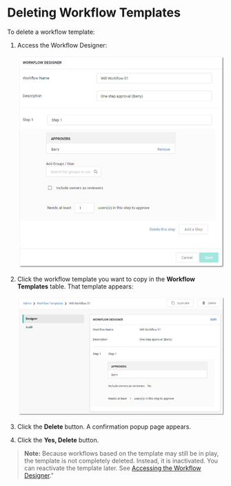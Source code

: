[title]: # (Deleting Workflow Templates)
[tags]: # (XXX)
[priority]: # (50)

# Deleting Workflow Templates

To delete a workflow template:

1. Access the Workflow Designer:

   ![1556292541864](images/1556292541864.png)

1. Click the workflow template you want to copy in the **Workflow Templates** table. That template appears:

   ![1556292665126](images/1556292665126.png)

1. Click the **Delete** button. A confirmation popup page appears.

1. Click the **Yes, Delete** button.

> **Note:** Because workflows based on the template may still be in play, the template is not completely deleted. Instead, it is inactivated. You can reactivate the template later. See [Accessing the Workflow Designer](#accessing-the-workflow-designer)."

